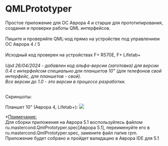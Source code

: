 # QMLPrototyper

Простое приложение для ОС Аврора 4 и старше для прототипирования, создания и проверки работы QML интерфейсов.
<br><br>
Пишите и проверяйте QML-код прямо на устройстве под управлением ОС Аврора 4 / 5
<br><br>
Исходный код проверен на устройствах F+ R570E, F+ Lifetab+
<br><br>
<i>Upd 26/04/2024 - добавлен код альфа-версии (заготовка) для версии 0.4 с интерфейсом специально для планшетов 10" (для телефонов свой интерфейс, для планшетов - свой).<br>
Все версии до 1.0 - это версии в процессе разработки.
</i>
<br><br>

Скриншоты:

Планшет 10" (Аврора 4, Lifetab+):
<img src="https://github.com/mastercond-comp/QMLPrototyper/blob/main/screenshot_0.4_tab.png?raw=true">

*<u>Примечание:</u> <br> Для сборки приложения на Аврора 5.1 воспользуйтесь файлом ru.mastercond.QmlPrototyper.spec[Аврора 5.1], переименуйте его в ru.mastercond.QmlPrototyper.spec, замените файл  папке rpm.
<br>Приложение будет собрано и пройдет валидацию в Аврора IDE для 5.1
